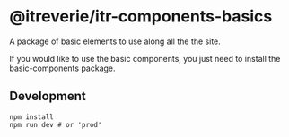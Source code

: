 # @itreverie/itr-components-basics
A package of basic elements to use along all the the site.

If you would like to use the basic components, you just need to install the basic-components package. 

## Development
```shell
npm install
npm run dev # or 'prod'
```
